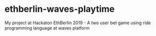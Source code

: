 # ethberlin-waves-playtime
My project at Hackaton EthBerlin 2019 - A two user bet game using ride programming language at waves platform 

